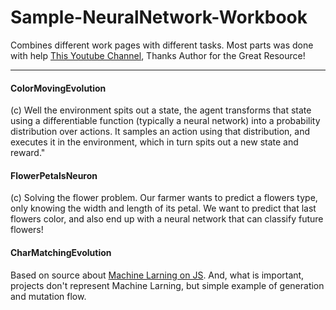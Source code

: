 # Sample-NeuralNetwork-Workbook

Combines different work pages  with different tasks. Most parts was done with help [This Youtube Channel](https://www.youtube.com/channel/UCrBzGHKmGDcwLFnQGHJ3XYg), Thanks Author for the Great Resource!

---------------------

#### ColorMovingEvolution
(c) Well the environment spits out a state, the agent transforms that state using a differentiable function (typically a neural network) into a probability distribution over actions. It samples an action using that distribution, and executes it in the environment, which in turn spits out a new state and reward."


#### FlowerPetalsNeuron
(c) Solving the flower problem. Our farmer wants to predict a flowers type, only knowing the width and length of its petal. We want to predict that last flowers color, and also end up with a neural network that can classify future flowers!


#### CharMatchingEvolution
Based on source about [Machine Larning on JS](https://www.burakkanber.com/blog/machine-learning-genetic-algorithms-part-1-javascript/). And, what is important, projects don't represent Machine Larning, but simple example of generation and mutation flow. 
